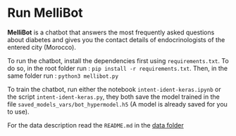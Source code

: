 # Run MelliBot
**MelliBot** is a chatbot that answers the most frequently asked questions about diabetes and gives you the contact details of endocrinologists of the entered city (Morocco).
 
 To run the chatbot, install the dependencies first using `requirements.txt`. To do so, in the root folder run : `pip install -r requirements.txt`. Then, in the same folder run : `python3 mellibot.py`
 
 To train the chatbot, run either the notebook `intent-ident-keras.ipynb` or the script `intent-ident-keras.py`, they both save the model trained in the file `saved_models_vars/bot_hypermodel.h5` (A model is already saved for you to use).
 
 For the data description read the `README.md` in the [data folder](https://github.com/rahi20/chatbot-project-pfa/tree/main/data)
 
